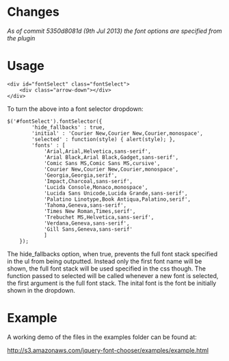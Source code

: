 
# Changes

*As of commit 5350d8081d (9th Jul 2013) the font options are specified from the plugin*

# Usage

	<div id="fontSelect" class="fontSelect">
		<div class="arrow-down"></div>
	</div>


To turn the above into a font selector dropdown:

	$('#fontSelect').fontSelector({
			'hide_fallbacks' : true,
			'initial' : 'Courier New,Courier New,Courier,monospace',
			'selected' : function(style) { alert(style); },
			'fonts' : [
				'Arial,Arial,Helvetica,sans-serif',
				'Arial Black,Arial Black,Gadget,sans-serif',
				'Comic Sans MS,Comic Sans MS,cursive',
				'Courier New,Courier New,Courier,monospace',
				'Georgia,Georgia,serif',
				'Impact,Charcoal,sans-serif',
				'Lucida Console,Monaco,monospace',
				'Lucida Sans Unicode,Lucida Grande,sans-serif',
				'Palatino Linotype,Book Antiqua,Palatino,serif',
				'Tahoma,Geneva,sans-serif',
				'Times New Roman,Times,serif',
				'Trebuchet MS,Helvetica,sans-serif',
				'Verdana,Geneva,sans-serif',
				'Gill Sans,Geneva,sans-serif'
				]
		});


The hide_fallbacks option, when true, prevents the full font stack specified in the ul from being outputted. Instead only the first font name will be shown, the full font stack will be used specified in the css though. The function passed to selected will be called whenever a new font is selected, the first argument is the full font stack. The inital font is the font be initially shown in the dropdown.

# Example

A working demo of the files in the examples folder can be found at:

http://s3.amazonaws.com/jquery-font-chooser/examples/example.html
